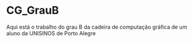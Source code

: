 # CG_GrauB
Aqui está o trabalho do grau B da cadeira de computação gráfica de um aluno da UNISINOS de Porto Alegre
